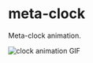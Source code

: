 # meta-clock

Meta-clock animation.

![clock animation GIF](https://github.com/dkun7944/meta-clock/blob/master/clock-final.gif "Clock Animation")
